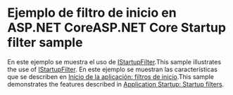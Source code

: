 # <a name="aspnet-core-startup-filter-sample"></a><span data-ttu-id="779bc-101">Ejemplo de filtro de inicio en ASP.NET Core</span><span class="sxs-lookup"><span data-stu-id="779bc-101">ASP.NET Core Startup filter sample</span></span>

<span data-ttu-id="779bc-102">En este ejemplo se muestra el uso de [IStartupFilter](https://docs.microsoft.com/dotnet/api/microsoft.aspnetcore.hosting.istartupfilter).</span><span class="sxs-lookup"><span data-stu-id="779bc-102">This sample illustrates the use of [IStartupFilter](https://docs.microsoft.com/dotnet/api/microsoft.aspnetcore.hosting.istartupfilter).</span></span> <span data-ttu-id="779bc-103">En este ejemplo se muestran las características que se describen en [Inicio de la aplicación: filtros de inicio](https://docs.microsoft.com/aspnet/core/fundamentals/startup#startup-filters).</span><span class="sxs-lookup"><span data-stu-id="779bc-103">This sample demonstrates the features described in [Application Startup: Startup filters](https://docs.microsoft.com/aspnet/core/fundamentals/startup#startup-filters).</span></span>
